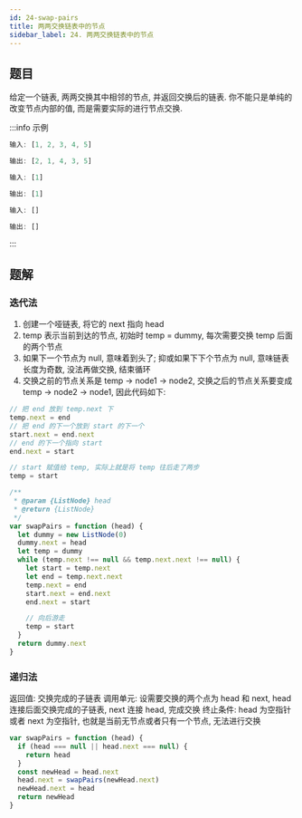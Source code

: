 ```yaml
---
id: 24-swap-pairs
title: 两两交换链表中的节点
sidebar_label: 24. 两两交换链表中的节点
---
```


## 题目

给定一个链表, 两两交换其中相邻的节点, 并返回交换后的链表. 你不能只是单纯的改变节点内部的值, 而是需要实际的进行节点交换.

:::info 示例

```ts
输入: [1, 2, 3, 4, 5]

输出: [2, 1, 4, 3, 5]
```

```ts
输入: [1]

输出: [1]
```

```ts
输入: []

输出: []
```

:::

## 题解

### 迭代法

1. 创建一个哑链表, 将它的 next 指向 head
2. temp 表示当前到达的节点, 初始时 temp = dummy, 每次需要交换 temp 后面的两个节点
3. 如果下一个节点为 null, 意味着到头了; 抑或如果下下个节点为 null, 意味链表长度为奇数, 没法再做交换, 结束循环
4. 交换之前的节点关系是 temp -> node1 -> node2, 交换之后的节点关系要变成 temp -> node2 -> node1, 因此代码如下:

```ts
// 把 end 放到 temp.next 下
temp.next = end
// 把 end 的下一个放到 start 的下一个
start.next = end.next
// end 的下一个指向 start
end.next = start

// start 赋值给 temp, 实际上就是将 temp 往后走了两步
temp = start
```

```ts
/**
 * @param {ListNode} head
 * @return {ListNode}
 */
var swapPairs = function (head) {
  let dummy = new ListNode(0)
  dummy.next = head
  let temp = dummy
  while (temp.next !== null && temp.next.next !== null) {
    let start = temp.next
    let end = temp.next.next
    temp.next = end
    start.next = end.next
    end.next = start

    // 向后游走
    temp = start
  }
  return dummy.next
}
```

### 递归法

返回值: 交换完成的子链表
调用单元: 设需要交换的两个点为 head 和 next, head 连接后面交换完成的子链表, next 连接 head, 完成交换
终止条件: head 为空指针或者 next 为空指针, 也就是当前无节点或者只有一个节点, 无法进行交换

```ts
var swapPairs = function (head) {
  if (head === null || head.next === null) {
    return head
  }
  const newHead = head.next
  head.next = swapPairs(newHead.next)
  newHead.next = head
  return newHead
}
```

